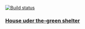 [![Build status](https://ci.appveyor.com/api/projects/status/b57r8wdwql5hmfdy?svg=true)](https://ci.appveyor.com/project/MKSInc/house-uder-the-green-shelter)
### [House uder the-green shelter](https://mksinc.github.io/House-uder-the-green-shelter/)

